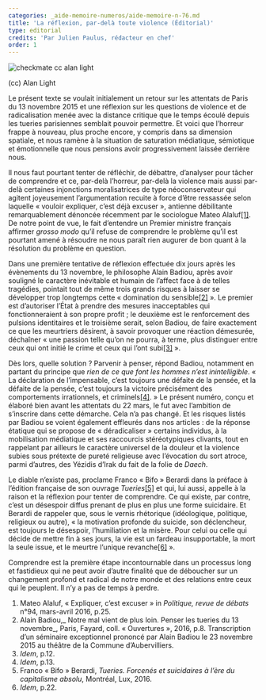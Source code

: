 ```yaml
---
categories: _aide-memoire-numeros/aide-memoire-n-76.md
title: 'La réflexion, par-delà toute violence (Éditorial)'
type: editorial
credits: 'Par Julien Paulus, rédacteur en chef'
order: 1
---
```

![checkmate cc alan light](/assets/uploads/am-76-checkmate.jpg)

<span class="img-copyright"> (cc) Alan Light </span>



Le présent texte se voulait initialement un retour sur les attentats de Paris du 13 novembre 2015 et une réflexion sur les questions de violence et de radicalisation menée avec la distance critique que le temps écoulé depuis les tueries parisiennes semblait pouvoir permettre. Et voici que l’horreur frappe à nouveau, plus proche encore, y compris dans sa dimension spatiale, et nous ramène à la situation de saturation médiatique, sémiotique et émotionnelle que nous pensions avoir progressivement laissée derrière nous.



Il nous faut pourtant tenter de réfléchir, de débattre, d’analyser pour tâcher de comprendre et ce, par-delà l’horreur, par-delà la violence mais aussi par-delà certaines injonctions moralisatrices de type néoconservateur qui agitent joyeusement l’argumentation recuite à force d’être ressassée selon laquelle « vouloir expliquer, c’est déjà excuser », antienne débilitante remarquablement dénoncée récemment par le sociologue Mateo Alaluf[[1]](#footnote-1). De notre point de vue, le fait d’entendre un Premier ministre français affirmer _grosso modo_ qu’il refuse de comprendre le problème qu’il est pourtant amené à résoudre ne nous paraît rien augurer de bon quant à la résolution du problème en question.

Dans une première tentative de réflexion effectuée dix jours après les évènements du 13 novembre, le philosophe Alain Badiou, après avoir souligné le caractère inévitable et humain de l’affect face à de telles tragédies, pointait tout de même trois grands risques à laisser se développer trop longtemps cette « domination du sensible[[2]](#footnote-2) ». Le premier est d’autoriser l’État à prendre des mesures inacceptables qui fonctionneraient à son propre profit ; le deuxième est le renforcement des pulsions identitaires et le troisième serait, selon Badiou, de faire exactement ce que les meurtriers désirent, à savoir provoquer une réaction démesurée, déchaîner « une passion telle qu’on ne pourra, à terme, plus distinguer entre ceux qui ont initié le crime et ceux qui l’ont subi[[3]](#footnote-3) ».

Dès lors, quelle solution ? Parvenir à penser, répond Badiou, notamment en partant du principe que _rien de ce que font les hommes n’est inintelligible_. « La déclaration de l’impensable, c’est toujours une défaite de la pensée, et la défaite de la pensée, c’est toujours la victoire précisément des comportements irrationnels, et criminels[[4]](#footnote-4). » Le présent numéro, conçu et élaboré bien avant les attentats du 22 mars, le fut avec l’ambition de s’inscrire dans cette démarche. Cela n’a pas changé. Et les risques listés par Badiou se voient également effleurés dans nos articles : de la réponse étatique qui se propose de « déradicaliser » certains individus, à la mobilisation médiatique et ses raccourcis stéréotypiques clivants, tout en rappelant par ailleurs le caractère universel de la douleur et la violence subies sous prétexte de pureté religieuse avec l’évocation du sort atroce, parmi d’autres, des Yézidis d’Irak du fait de la folie de _Daech_.

Le diable n’existe pas, proclame Franco « Bifo » Berardi dans la préface à l’édition française de son ouvrage _Tueries_[[5]](#footnote-5) et qui, lui aussi, appelle à la raison et la réflexion pour tenter de comprendre. Ce qui existe, par contre, c’est un désespoir diffus prenant de plus en plus une forme suicidaire. Et Berardi de rappeler que, sous le vernis rhétorique (idéologique, politique, religieux ou autre), « la motivation profonde du suicide, son déclencheur, est toujours le désespoir, l’humiliation et la misère. Pour celui ou celle qui décide de mettre fin à ses jours, la vie est un fardeau insupportable, la mort la seule issue, et le meurtre l’unique revanche[[6]](#footnote-6) ».

Comprendre est la première étape incontournable dans un processus long et fastidieux qui ne peut avoir d’autre finalité que de déboucher sur un changement profond et radical de notre monde et des relations entre ceux qui le peuplent. Il n’y a pas de temps à perdre.



 



1. Mateo Alaluf, « Expliquer, c’est excuser » in _Politique, revue de débats_ n°94, mars-avril 2016, p.25.
2. Alain Badiou,_ Notre mal vient de plus loin. Penser les tueries du 13 novembre_, Paris, Fayard, coll. « Ouvertures », 2016, p.8. Transcription d’un séminaire exceptionnel prononcé par Alain Badiou le 23 novembre 2015 au théâtre de la Commune d’Aubervilliers.
3. _Idem_, p.12.
4. _Idem_, p.13.
5. Franco « Bifo » Berardi, _Tueries. Forcenés et suicidaires à l’ère du capitalisme absolu_, Montréal, Lux, 2016.
6. _Idem_, p.22.
